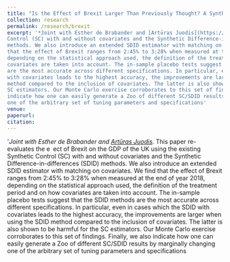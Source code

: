 ```yaml
---
title: "Is the Effect of Brexit Larger Than Previously Thought? A Synthetic Difference-in-differences Approach with (-out) Covariates"
collection: research
permalink: /research/brexit
excerpt: '*Joint with Esther de Brabander and [Artūras Juodis](https://sites.google.com/site/ajuodisresearch/).* This paper re-evaluates the e ect of Brexit on the GDP of the UK using the existing Synthetic
Control (SC) with and without covariates and the Synthetic Difference-in-differences (SDID)
methods. We also introduce an extended SDID estimator with matching on covariates. We find
that the effect of Brexit ranges from 2:45% to 3:28% when measured at the end of year 2018,
depending on the statistical approach used, the definition of the treatment period and on how
covariates are taken into account. The in-sample placebo tests suggest that the SDID methods
are the most accurate across different specifications. In particular, even in cases which the SDID
with covariates leads to the highest accuracy, the improvements are larger when using the SDID
method compared to the inclusion of covariates. The latter is also shown to be harmful for the
SC estimators. Our Monte Carlo exercise corroborates to this set of findings. Finally, we also
indicate how one can easily generate a Zoo of different SC/SDID results by marginally changing
one of the arbitrary set of tuning parameters and specifications'
venue:  
paperurl: 
citation: 
---
```

'*Joint with Esther de Brabander and [Artūras Juodis](https://sites.google.com/site/ajuodisresearch/).* This paper re-evaluates the e ect of Brexit on the GDP of the UK using the existing Synthetic
Control (SC) with and without covariates and the Synthetic Difference-in-differences (SDID)
methods. We also introduce an extended SDID estimator with matching on covariates. We find
that the effect of Brexit ranges from 2:45% to 3:28% when measured at the end of year 2018,
depending on the statistical approach used, the definition of the treatment period and on how
covariates are taken into account. The in-sample placebo tests suggest that the SDID methods
are the most accurate across different specifications. In particular, even in cases which the SDID
with covariates leads to the highest accuracy, the improvements are larger when using the SDID
method compared to the inclusion of covariates. The latter is also shown to be harmful for the
SC estimators. Our Monte Carlo exercise corroborates to this set of findings. Finally, we also
indicate how one can easily generate a Zoo of different SC/SDID results by marginally changing
one of the arbitrary set of tuning parameters and specifications

